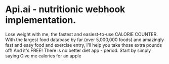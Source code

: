 # Api.ai - nutritionic webhook implementation.

Lose weight with me, the fastest and easiest-to-use CALORIE COUNTER. With the largest food database by far (over 5,000,000 foods) and amazingly fast and easy food and exercise entry, I'll help you take those extra pounds off! And it's FREE! There is no better diet app - period. Start by simply saying Give me calories for an apple